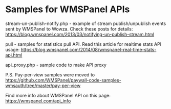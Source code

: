 Samples for WMSPanel APIs
====================

stream-un-publish-notify.php - example of stream publish/unpublish events sent by WMSPanel to Wowza.
Check these posts for details: https://blog.wmspanel.com/2013/03/notifying-un-publish-stream.html

pull - samples for statistics pull API. Read this article for realtime stats API usage: https://blog.wmspanel.com/2014/08/wmspanel-real-time-stats-api.html

api_proxy.php - sample code to make API proxy

P.S. Pay-per-view samples were moved to
https://github.com/WMSPanel/paywall-code-samples-wmsauth/tree/master/pay-per-view

Find more info about WMSPanel API on this page: https://wmspanel.com/api_info

